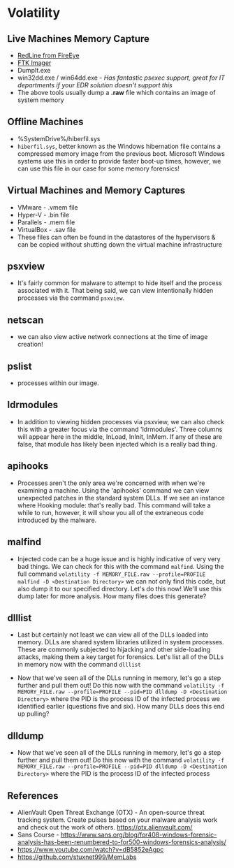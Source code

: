 # Volatility

## Live Machines Memory Capture
- [RedLine from FireEye](https://fireeye.market/apps/211364)
- [FTK Imager](https://accessdata.com/product-download/ftk-imager-version-4-2-0)
- DumpIt.exe
- win32dd.exe / win64dd.exe - *Has fantastic psexec support, great for IT departments if your EDR solution doesn't support this*
- The above tools usually dump a **.raw** file which contains an image of system memory

## Offline Machines
- %SystemDrive%/hiberfil.sys
- `hiberfil.sys`, better known as the Windows hibernation file contains a compressed memory image from the previous boot. Microsoft Windows systems use this in order to provide faster boot-up times, however, we can use this file in our case for some memory forensics!

## Virtual Machines and Memory Captures
- VMware - .vmem file
- Hyper-V - .bin file
- Parallels - .mem file
- VirtualBox - .sav file
- These files can often be found in the datastores of the hypervisors & can be copied without shutting down the virtual machine infrastructure

## psxview
- It's fairly common for malware to attempt to hide itself and the process associated with it. That being said, we can view intentionally hidden processes via the command `psxview`. 

## netscan
- we can also view active network connections at the time of image creation!

## pslist
- processes within our image. 

## ldrmodules
- In addition to viewing hidden processes via psxview, we can also check this with a greater focus via the command 'ldrmodules'. Three columns will appear here in the middle, InLoad, InInit, InMem. If any of these are false, that module has likely been injected which is a really bad thing.

## apihooks
- Processes aren't the only area we're concerned with when we're examining a machine. Using the 'apihooks' command we can view unexpected patches in the standard system DLLs. If we see an instance where Hooking module: <unknown> that's really bad. This command will take a while to run, however, it will show you all of the extraneous code introduced by the malware.

## malfind
- Injected code can be a huge issue and is highly indicative of very very bad things. We can check for this with the command `malfind`. Using the full command `volatility -f MEMORY_FILE.raw --profile=PROFILE malfind -D <Destination Directory>` we can not only find this code, but also dump it to our specified directory. Let's do this now! We'll use this dump later for more analysis. How many files does this generate?

## dlllist
- Last but certainly not least we can view all of the DLLs loaded into memory. DLLs are shared system libraries utilized in system processes. These are commonly subjected to hijacking and other side-loading attacks, making them a key target for forensics. Let's list all of the DLLs in memory now with the command `dlllist`

- Now that we've seen all of the DLLs running in memory, let's go a step further and pull them out! Do this now with the command `volatility -f MEMORY_FILE.raw --profile=PROFILE --pid=PID dlldump -D <Destination Directory>` where the PID is the process ID of the infected process we identified earlier (questions five and six). How many DLLs does this end up pulling?

## dlldump
- Now that we've seen all of the DLLs running in memory, let's go a step further and pull them out! Do this now with the command `volatility -f MEMORY_FILE.raw --profile=PROFILE --pid=PID dlldump -D <Destination Directory>` where the PID is the process ID of the infected process


## References
- AlienVault Open Threat Exchange (OTX) - An open-source threat tracking system. Create pulses based on your malware analysis work and check out the work of others.
  https://otx.alienvault.com/
- Sans Course - https://www.sans.org/blog/for408-windows-forensic-analysis-has-been-renumbered-to-for500-windows-forensics-analysis/
- https://www.youtube.com/watch?v=dB5852eAgpc
- https://github.com/stuxnet999/MemLabs
